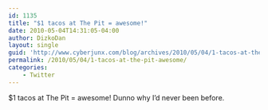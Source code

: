 ```yaml
---
id: 1135
title: "$1 tacos at The Pit = awesome!"
date: 2010-05-04T14:31:05-04:00
author: DizkoDan
layout: single
guid: 'http://www.cyberjunx.com/blog/archives/2010/05/04/1-tacos-at-the-pit-awesome/'
permalink: /2010/05/04/1-tacos-at-the-pit-awesome/
categories:
    - Twitter
---
```


$1 tacos at The Pit = awesome! Dunno why I’d never been before.